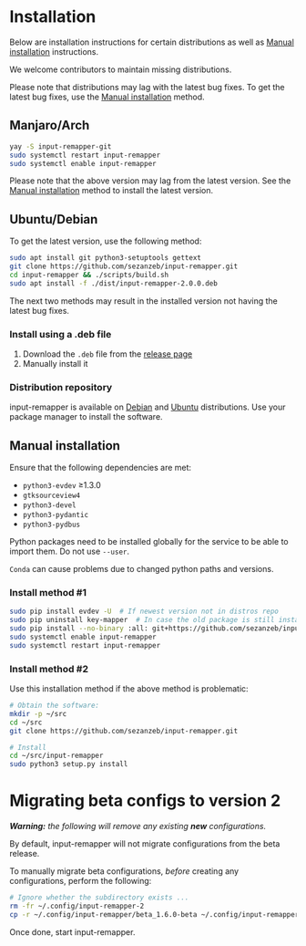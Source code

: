 # Installation

Below are installation instructions for certain distributions as well as
<a href="#manual-installation">Manual installation</a> instructions.

We welcome contributors to maintain missing distributions.

Please note that distributions may lag with the latest bug fixes.  To
get the latest bug fixes, use the <a href="#manual-installation">Manual
installation</a> method.

## Manjaro/Arch

```bash
yay -S input-remapper-git
sudo systemctl restart input-remapper
sudo systemctl enable input-remapper
```

Please note that the above version may lag from the latest version.  See
the <a href="#manual-installation">Manual installation</a> method to
install the latest version.

## Ubuntu/Debian

To get the latest version, use the following method:

```bash
sudo apt install git python3-setuptools gettext
git clone https://github.com/sezanzeb/input-remapper.git
cd input-remapper && ./scripts/build.sh
sudo apt install -f ./dist/input-remapper-2.0.0.deb
```

The next two methods may result in the installed version not having the
latest bug fixes.

### Install using a .deb file

1. Download the `.deb` file from the
[release page](https://github.com/sezanzeb/input-remapper/releases)
2. Manually install it

### Distribution repository

input-remapper is available on [Debian](https://tracker.debian.org/pkg/input-remapper)
and [Ubuntu](https://packages.ubuntu.com/jammy/input-remapper)
distributions.  Use your package manager to install the software.

## Manual installation

Ensure that the following dependencies are met:

- `python3-evdev` ≥1.3.0
- `gtksourceview4`
- `python3-devel`
- `python3-pydantic`
- `python3-pydbus`

Python packages need to be installed globally for the service to be able
to import them.  Do not use `--user`.

`Conda` can cause problems due to changed python paths and versions.

### Install method #1

```bash
sudo pip install evdev -U  # If newest version not in distros repo
sudo pip uninstall key-mapper  # In case the old package is still installed
sudo pip install --no-binary :all: git+https://github.com/sezanzeb/input-remapper.git
sudo systemctl enable input-remapper
sudo systemctl restart input-remapper
```

### Install method #2

Use this installation method if the above method is problematic:

```bash
# Obtain the software:
mkdir -p ~/src
cd ~/src
git clone https://github.com/sezanzeb/input-remapper.git

# Install
cd ~/src/input-remapper
sudo python3 setup.py install
```

# Migrating beta configs to version 2

<i><b>Warning:</b>  the following will remove any existing <b>new</b>
configurations.</i>

By default, input-remapper will not migrate configurations from the beta
release.

To manually migrate beta configurations, *before* creating any
configurations, perform the following:

```bash
# Ignore whether the subdirectory exists ...
rm -fr ~/.config/input-remapper-2
cp -r ~/.config/input-remapper/beta_1.6.0-beta ~/.config/input-remapper-2
```

Once done, start input-remapper.
